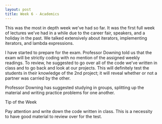 ```yaml
---
layout: post
title: Week 6 - Academics
---
```


This was the most in depth week we've had so far. It was the first full week of lectures we've had in a while due to the career fair, speakers, and a holiday in the past. We talked extensively about iterators, implementing iterators, and lambda expressions.

I have started to prepare for the exam. Professor Downing told us that the exam will be strictly coding with no mention of the assigned weekly readings. To review, he suggested to go over all of the code we've written in class and to go back and look at our projects. This will definitely test the students in their knowledge of the 2nd project; it will reveal whether or not a partner was carried by the other.

Professor Downing has suggested studying in groups, splitting up the material and writing practice problems for one another. 

Tip of the Week

Pay attention and write down the code written in class. This is a necessity to have good material to review over for the test.
